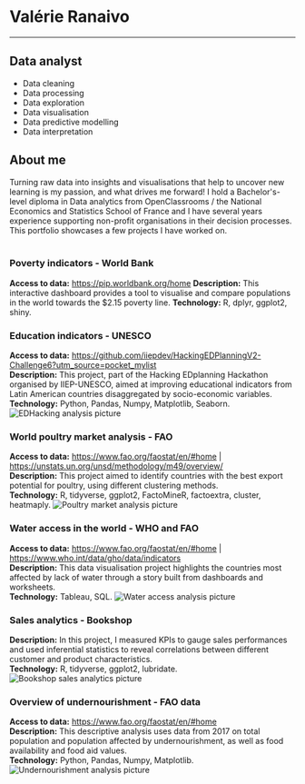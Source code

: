 # Valérie Ranaivo
-----

## Data analyst

- Data cleaning
- Data processing
- Data exploration
- Data visualisation
- Data predictive modelling
- Data interpretation

## About me

Turning raw data into insights and visualisations that help to uncover new learning is my passion, and what drives me forward! 
I hold a Bachelor's-level diploma in Data analytics from OpenClassrooms / the National Economics and Statistics School of France and I have several years experience supporting non-profit organisations in their decision processes. 
This portfolio showcases a few projects I have worked on.
<br/><br/>

### Poverty indicators - World Bank

**Access to data:** https://pip.worldbank.org/home
**Description:** This interactive dashboard provides a tool to visualise and compare populations in the world towards the $2.15 poverty line. 
**Technology:** R, dplyr, ggplot2, shiny.

### Education indicators - UNESCO  

**Access to data:** <https://github.com/iiepdev/HackingEDPlanningV2-Challenge6?utm_source=pocket_mylist>  
**Description:** This project, part of the Hacking EDplanning Hackathon organised by IIEP-UNESCO, aimed at improving educational indicators from Latin American countries disaggregated by socio-economic variables.  
**Technology:** Python, Pandas, Numpy, Matplotlib, Seaborn.
![EDHacking analysis picture](/docs/assets/Hackathon.jpg)

### World poultry market analysis - FAO     

**Access to data:** <https://www.fao.org/faostat/en/#home> | <https://unstats.un.org/unsd/methodology/m49/overview/>   
**Description:** This project aimed to identify countries with the best export potential for poultry, using different clustering methods.  
**Technology:** R, tidyverse, ggplot2, FactoMineR, factoextra, cluster, heatmaply.
![Poultry market analysis picture](/docs/assets/Volaille.jpg)

### Water access in the world - WHO and FAO   

**Access to data:** <https://www.fao.org/faostat/en/#home> | <https://www.who.int/data/gho/data/indicators>   
**Description:** This data visualisation project highlights the countries most affected by lack of water through a story built from dashboards and worksheets.  
**Technology:** Tableau, SQL.
![Water access analysis picture](/docs/assets/Water.jpg)

### Sales analytics - Bookshop  

**Description:** In this project, I measured KPIs to gauge sales performances and used inferential statistics to reveal correlations between different customer and product characteristics.  
**Technology:** R, tidyverse, ggplot2, lubridate.
![Bookshop sales analytics picture](/docs/assets/Librairie.jpg)
### Overview of undernourishment - FAO data  

**Access to data:** <https://www.fao.org/faostat/en/#home>  
**Description:** This descriptive analysis uses data from 2017 on total population and population affected by undernourishment, as well as food availability and food aid values.  
**Technology:** Python, Pandas, Numpy, Matplotlib.  
![Undernourishment analysis picture](/docs/assets/SousNutrition.jpg)





